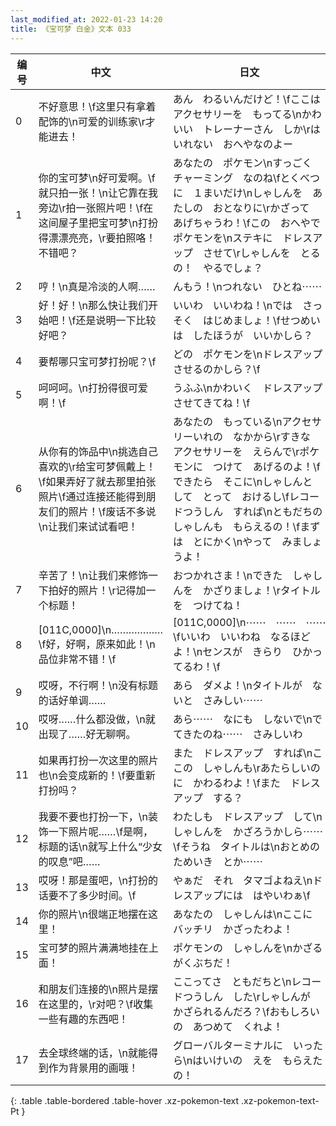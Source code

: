 ```yaml
---
last_modified_at: 2022-01-23 14:20
title: 《宝可梦 白金》文本 033
---
```

| 编号 | 中文 | 日文 |
| ---- | ---- | ---- |
| 0 | 不好意思！\f这里只有拿着配饰的\n可爱的训练家\r才能进去！ | あん　わるいんだけど！\fここは　アクセサリーを　もってる\nかわいい　トレーナーさん　しか\rはいれない　おへやなのよー |
| 1 | 你的宝可梦\n好可爱啊。\f就只拍一张！\n让它靠在我旁边\r拍一张照片吧！\f在这间屋子里把宝可梦\n打扮得漂漂亮亮，\r要拍照咯！不错吧？ | あなたの　ポケモン\nすっごく　チャーミング　なのね\fとくべつに　１まいだけ\nしゃしんを　あたしの　おとなりに\rかざって　あげちゃうわ！\fこの　おへやで　ポケモンを\nステキに　ドレスアップ　させて\rしゃしんを　とるの！　やるでしょ？ |
| 2 | 哼！\n真是冷淡的人啊…… | んもう！\nつれない　ひとね⋯⋯ |
| 3 | 好！好！\n那么快让我们开始吧！\f还是说明一下比较好吧？ | いいわ　いいわね！\nでは　さっそく　はじめましょ！\fせつめいは　したほうが　いいかしら？ |
| 4 | 要帮哪只宝可梦打扮呢？\f | どの　ポケモンを\nドレスアップ　させるのかしら？\f |
| 5 | 呵呵呵。\n打扮得很可爱啊！\f | うふふ\nかわいく　ドレスアップ　させてきてね！\f |
| 6 | 从你有的饰品中\n挑选自己喜欢的\r给宝可梦佩戴上！\f如果弄好了就去那里拍张照片\f通过连接还能得到朋友们的照片！\f废话不多说\n让我们来试试看吧！ | あなたの　もっている\nアクセサリーいれの　なかから\rすきな　アクセサリーを　えらんで\rポケモンに　つけて　あげるのよ！\fできたら　そこに\nしゃしんと　して　とって　おけるし\fレコードつうしん　すれば\nともだちの　しゃしんも　もらえるの！\fまずは　とにかく\nやって　みましょうよ！ |
| 7 | 辛苦了！\n让我们来修饰一下拍好的照片！\r记得加一个标题！ | おつかれさま！\nできた　しゃしんを　かざりましょ！\rタイトルを　つけてね！ |
| 8 | [011C,0000]\n………………\f好，好啊，原来如此！\n品位非常不错！\f | [011C,0000]\n⋯⋯　⋯⋯　⋯⋯\fいいわ　いいわね　なるほどよ！\nセンスが　きらり　ひかってるわ！\f |
| 9 | 哎呀，不行啊！\n没有标题的话好单调…… | あら　ダメよ！\nタイトルが　ないと　さみしい⋯⋯ |
| 10 | 哎呀……什么都没做，\n就出现了……好无聊啊。 | あら⋯⋯　なにも　しないで\nでてきたのね⋯⋯　さみしいわ |
| 11 | 如果再打扮一次这里的照片也\n会变成新的！\f要重新打扮吗？ | また　ドレスアップ　すれば\nここの　しゃしんも\rあたらしいのに　かわるわよ！\fまた　ドレスアップ　する？ |
| 12 | 我要不要也打扮一下，\n装饰一下照片呢……\f是啊，标题的话\n就写上什么“少女的叹息”吧…… | わたしも　ドレスアップ　して\nしゃしんを　かざろうかしら⋯⋯\fそうね　タイトルは\nおとめのためいき　とか⋯⋯ |
| 13 | 哎呀！那是蛋吧，\n打扮的话要不了多少时间。\f | やぁだ　それ　タマゴよねえ\nドレスアップには　はやいわぁ\f |
| 14 | 你的照片\n很端正地摆在这里！ | あなたの　しゃしんは\nここに　バッチリ　かざったわよ！ |
| 15 | 宝可梦的照片满满地挂在上面！ | ポケモンの　しゃしんを\nかざる　がくぶちだ！ |
| 16 | 和朋友们连接的\n照片是摆在这里的，\r对吧？\f收集一些有趣的东西吧！ | ここってさ　ともだちと\nレコードつうしん　した\rしゃしんが　かざられるんだろ？\fおもしろいの　あつめて　くれよ！ |
| 17 | 去全球终端的话，\n就能得到作为背景用的画哦！ | グローバルターミナルに　いったら\nはいけいの　えを　もらえたの！ |
{: .table .table-bordered .table-hover .xz-pokemon-text .xz-pokemon-text-Pt }